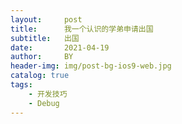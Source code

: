 ```yaml
---
layout:     post
title:      我一个认识的学弟申请出国
subtitle:   出国
date:       2021-04-19
author:     BY
header-img: img/post-bg-ios9-web.jpg
catalog: true
tags:
    - 开发技巧
    - Debug
---
```


